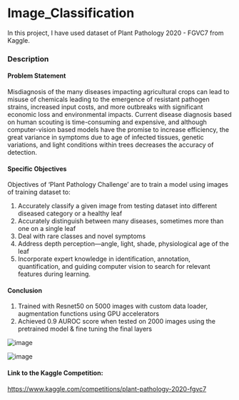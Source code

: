 # Image_Classification

In this project, I have used dataset of Plant Pathology 2020 - FGVC7 from Kaggle. 
### Description
#### Problem Statement
Misdiagnosis of the many diseases impacting agricultural crops can lead to misuse of chemicals leading to the emergence of resistant pathogen strains, increased input costs, and more outbreaks with significant economic loss and environmental impacts. Current disease diagnosis based on human scouting is time-consuming and expensive, and although computer-vision based models have the promise to increase efficiency, the great variance in symptoms due to age of infected tissues, genetic variations, and light conditions within trees decreases the accuracy of detection.

#### Specific Objectives
Objectives of ‘Plant Pathology Challenge’ are to train a model using images of training dataset to:
1) Accurately classify a given image from testing dataset into different diseased category or a healthy leaf
2) Accurately distinguish between many diseases, sometimes more than one on a single leaf
3) Deal with rare classes and novel symptoms
4) Address depth perception—angle, light, shade, physiological age of the leaf
5) Incorporate expert knowledge in identification, annotation, quantification, and guiding computer vision to search for relevant features during learning.

#### Conclusion
1) Trained with Resnet50 on 5000 images with custom data loader, augmentation functions using GPU accelerators
2) Achieved 0.9 AUROC score when tested on 2000 images using the pretrained model & fine tuning the final layers

![image](https://github.com/Bharath-Smart/Image_Classification/assets/84274467/9f6292d9-d924-41ab-90fa-5cd3fe33ae76)

![image](https://github.com/Bharath-Smart/Image_Classification/assets/84274467/69e4080c-9c01-481c-a5c4-b437360cd2c0)

#### Link to the Kaggle Competition: 
https://www.kaggle.com/competitions/plant-pathology-2020-fgvc7

